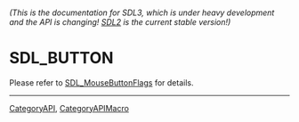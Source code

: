 ###### (This is the documentation for SDL3, which is under heavy development and the API is changing! [SDL2](https://wiki.libsdl.org/SDL2/) is the current stable version!)
# SDL_BUTTON

Please refer to [SDL_MouseButtonFlags](SDL_MouseButtonFlags) for details.

----
[CategoryAPI](CategoryAPI), [CategoryAPIMacro](CategoryAPIMacro)

